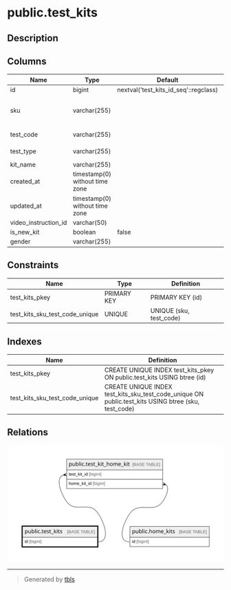 # public.test_kits

## Description

## Columns

| Name                 | Type                           | Default                               | Nullable | Children                                                | Comment                          |
| -------------------- | ------------------------------ | ------------------------------------- | -------- | ------------------------------------------------------- | -------------------------------- |
| id                   | bigint                         | nextval('test_kits_id_seq'::regclass) | false    | [public.test_kit_home_kit](public.test_kit_home_kit.md) |                                  |
| sku                  | varchar(255)                   |                                       | false    |                                                         | Test kit stock-keeping unit code |
| test_code            | varchar(255)                   |                                       | false    |                                                         | Code of each test                |
| test_type            | varchar(255)                   |                                       | false    |                                                         | Type of each test                |
| kit_name             | varchar(255)                   |                                       | false    |                                                         | Kit name                         |
| created_at           | timestamp(0) without time zone |                                       | true     |                                                         |                                  |
| updated_at           | timestamp(0) without time zone |                                       | true     |                                                         |                                  |
| video_instruction_id | varchar(50)                    |                                       | true     |                                                         |                                  |
| is_new_kit           | boolean                        | false                                 | false    |                                                         |                                  |
| gender               | varchar(255)                   |                                       | true     |                                                         |                                  |

## Constraints

| Name                           | Type        | Definition              |
| ------------------------------ | ----------- | ----------------------- |
| test_kits_pkey                 | PRIMARY KEY | PRIMARY KEY (id)        |
| test_kits_sku_test_code_unique | UNIQUE      | UNIQUE (sku, test_code) |

## Indexes

| Name                           | Definition                                                                                          |
| ------------------------------ | --------------------------------------------------------------------------------------------------- |
| test_kits_pkey                 | CREATE UNIQUE INDEX test_kits_pkey ON public.test_kits USING btree (id)                             |
| test_kits_sku_test_code_unique | CREATE UNIQUE INDEX test_kits_sku_test_code_unique ON public.test_kits USING btree (sku, test_code) |

## Relations

![er](public.test_kits.svg)

---

> Generated by [tbls](https://github.com/k1LoW/tbls)
